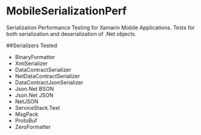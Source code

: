 # MobileSerializationPerf
Serialization Performance Testing for Xamarin Mobile Applications. Tests for both serialization and deserialization of .Net objects.

##Serializers Tested

* BinaryFormatter
* XmlSerializer
* DataContractSerializer
* NetDataContractSerializer
* DataContractJsonSerializer
* Json.Net BSON
* Json.Net JSON
* NetJSON
* ServiceStack.Text
* MsgPack
* ProtoBuf
* ZeroFormatter
